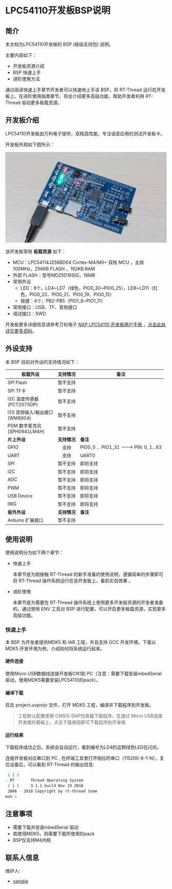 # LPC54110开发板BSP说明

## 简介

本文档为LPC54110开发板的 BSP (板级支持包) 说明。

主要内容如下：

- 开发板资源介绍
- BSP 快速上手
- 进阶使用方法

通过阅读快速上手章节开发者可以快速地上手该 BSP，将 RT-Thread 运行在开发板上。在进阶使用指南章节，将会介绍更多高级功能，帮助开发者利用 RT-Thread 驱动更多板载资源。

## 开发板介绍

LPC54110开发板由万利电子提供，双核高性能，专注语音应用的测试开发板卡。

开发板外观如下图所示：

![LPC54110](figures/LPC54110.jpg)

该开发板常用 **板载资源** 如下：

- MCU：LPC54114J256BD64 Cortex-M4/M0+ 双核 MCU ，主频 100MHz，256KB FLASH ，192KB RAM
- 外部 FLASH：型号MD25D16SIG，16MB
- 常用外设
  - LED：8个，LD4~LD7（绿色，PIO0_30~PIO0_25），LD8~LD11（红色，PIO0_22、PIO0_21、PIO0_19、PIO0_15）
  - 按键：4个，PB2-PB5（PIO1_8~PIO1_11）
- 常用接口：USB、TF、音频接口
- 调试接口：SWD

开发板更多详细信息请参考万利电子 [NXP LPC54110 开发板用户手册 ](http://www.manley.com.cn/web/admin_ml32/pic/down/LPC54110%BF%AA%B7%A2%B0%E5%D3%C3%BB%A7%CA%D6%B2%E1.pdf)，[点击此处详见更多资料](http://www.manley.com.cn/web/product_detail.asp?pro=326)。

## 外设支持

本 BSP 目前对外设的支持情况如下：

| **板载外设**      | **支持情况** | **备注**                              |
| ----------------- | :----------: | ------------------------------------- |
| SPI Flash |暂不支持|                                       |
| SPI TF卡 | 暂不支持 |                                       |
| I2C 温度传感器<BR>(PCT2075DP) | 暂不支持 |      |
| I2S 音频输入/输出接口<BR>(WM8904) | 暂不支持 |      |
| PDM 数字麦克风<BR>(SPH0641LM4H) | 暂不支持 |      |
| **片上外设**      | **支持情况** | **备注**                              |
| GPIO              |     支持     | PIO0_0 ... PIO1_31 ---> PIN: 0, 1...63 |
| UART              |     支持     | UART0                            |
| SPI               |   暂不支持   | 即将支持         |
| I2C               |   暂不支持   | 即将支持         |
| ADC          | 暂不支持 | 即将支持 |
| PWM               |   暂不支持   | 即将支持                              |
| USB Device        |   暂不支持   | 即将支持                              |
| IWG               |   暂不支持   | 即将支持                              |
| **板外外设**      | **支持情况** | **备注**                              |
| Arduino 扩展接口 |   暂不支持   |                                      |

## 使用说明

使用说明分为如下两个章节：

- 快速上手

    本章节是为刚接触 RT-Thread 的新手准备的使用说明，遵循简单的步骤即可将 RT-Thread 操作系统运行在该开发板上，看到实验效果 。

- 进阶使用

    本章节是为需要在 RT-Thread 操作系统上使用更多开发板资源的开发者准备的。通过使用 ENV 工具对 BSP 进行配置，可以开启更多板载资源，实现更多高级功能。


### 快速上手

本 BSP 为开发者提供MDK5 和 IAR 工程，并且支持 GCC 开发环境。下面以 MDK5 开发环境为例，介绍如何将系统运行起来。

#### 硬件连接

使用Micro USB数据线连接开发板CN1到 PC（注意：需要下载安装mbedSerial 驱动，使用MDK5需要安装LPC54110的pack）。

#### 编译下载

双击 project.uvprojx 文件，打开 MDK5 工程，编译并下载程序到开发板。

> 工程默认配置使用 CMSIS-DAP仿真器下载程序，在通过 Micro USB连接开发板的基础上，点击下载按钮即可下载程序到开发板

#### 运行结果

下载程序成功之后，系统会自动运行，看到编号为LD4的这颗绿色LED在闪烁。

连接开发板对应串口到 PC , 在终端工具里打开相应的串口（115200-8-1-N），复位设备后，可以看到 RT-Thread 的输出信息:

```bash
 \ | /
- RT -     Thread Operating System
 / | \     3.1.1 build Nov 19 2018
 2006 - 2018 Copyright by rt-thread team
msh >
```
## 注意事项

- 需要下载并安装mbedSerial 驱动
- 若使用MDK5，则需要下载所使用的pack
- BSP仅支持M4内核

## 联系人信息

维护人:

-  [yangjie](https://github.com/yangjie11)